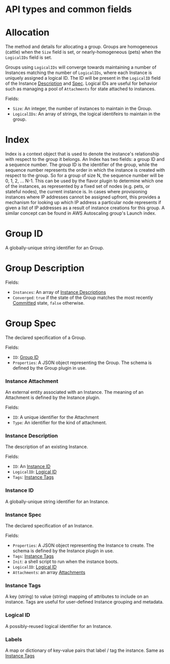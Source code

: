 # API types and common fields

# Allocation
The method and details for allocating a group.  Groups are homogeneous (cattle) when the `Size` field is set, or
nearly-homogeneous (pets) when the `LogicalIDs` field is set.

Groups using `LogicalIDs` will converge towards maintaining a number of Instances matching the number of `LogicalIDs`,
where each Instance is uniquely assigned a logical ID.  The ID will be present in the `LogicalID` field of the Instance
[Description](#instance-description) and [Spec](#instance-spec).  Logical IDs are useful for behavior such as managing
a pool of `Attachments` for state attached to instances.

Fields:
- `Size`: An integer, the number of instances to maintain in the Group.
- `LogicalIDs`: An array of strings, the logical identifeirs to maintain in the group.

# Index
Index is a context object that is used to denote the instance's relationship with respect to the group it belongs.
An Index has two fields: a group ID and a sequence number.  The group ID is the identifier of the group, while the
sequence number represents the order in which the instance is created with respect to the group.  So for a group of
size N, the sequence number will be 0, 1, 2, ... N-1.  This can be used by the flavor plugin to determine which one
of the instances, as represented by a fixed set of nodes (e.g. pets, or stateful nodes), the current instance is.
In cases where provisioning instances where IP addresses cannot be assigned upfront, this provides a mechanism for
looking up which IP address a particular node represents if given a list of IP addresses as a result of instance
creations for this group.  A similar concept can be found in AWS Autoscaling group's Launch index.


# Group ID
A globally-unique string identifier for an Group.


# Group Description

Fields:
- `Instances`: An array of [Instance Descriptions](#instance-description)
- `Converged`: `true` if the state of the Group matches the most recently
  [Committed](group.md#method-group-commit-group) state, `false` otherwise.


# Group Spec
The declared specification of a Group.

Fields:
- `ID`: [Group ID](types.md#group-id)
- `Properties`: A JSON object representing the Group.  The schema is defined by the Group plugin in use.

### Instance Attachment
An external entity associated with an Instance.  The meaning of an Attachment is defined by the Instance plugin.

Fields:
- `ID`: A unique identifier for the Attachment
- `Type`: An identifier for the kind of attachment.


### Instance Description
The description of an existing Instance.

Fields:
- `ID`: An [Instance ID](types.md#instance-id)
- `LogicalID`: [Logical ID](#logical-id)
- `Tags`: [Instance Tags](#instance-tags)

### Instance ID
A globally-unique string identifier for an Instance.


### Instance Spec
The declared specification of an Instance.

Fields:
- `Properties`: A JSON object representing the Instance to create.  The schema is defined by the Instance plugin in use.
- `Tags`: [Instance Tags](#instance-tags)
- `Init`: a shell script to run when the instance boots.
- `LogicalID`: [Logical ID](#logical-id)
- `Attachments`: an array [Attachments](#instance-attachment)


### Instance Tags
A key (string) to value (string) mapping of attributes to include on an instance.  Tags are useful for user-defined
Instance grouping and metadata.


### Logical ID
A possibly-reused logical identifier for an Instance.

### Labels
A map or dictionary of key-value pairs that label / tag the instance.  Same as [Instance Tags](#instance-tags)